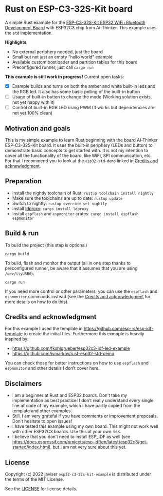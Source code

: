 # Rust on ESP-C3-32S-Kit board
A simple Rust example for the [ESP-C3-32S-Kit ESP32 WiFi+Bluetooth Development Board](https://www.waveshare.com/esp-c3-32s-kit.htm) with ESP32C3 chip from Ai-Thinker. This example uses the `std` implementation.

**Highlights**:
- No external periphery needed, just the board
- Small but not just an empty "hello world" example
- Available custom bootloader and partition tables for this board
- Preconfigured runner, just call `cargo run`

**This example is still work in progress!** Current open tasks:
- [x] Example builds and turns on both the amber and white built-in leds and the RGB led. It also has some basic polling of the built-in button
- [ ] Usage of built-in button to change the mode (Working solution exists, not yet happy with it)
- [ ] Control of built-in RGB LED using PWM (It works but dependencies are not yet 100% clean)

## Motivation and goals
This is my simple example to learn Rust beginning with the board Ai-Thinker ESP-C3-32S-Kit board. It uses the built-in periphery (LEDs and button) to demonstrate basic concepts to get started with. It is not my intention to cover all the functionality of the board, like WiFi, SPI communication, etc. For that I recommend you to look at the `esp32-std-demo` linked in [Credits and acknowledgment](#credits-and-acknowledgment).

## Preparation
- Install the nightly toolchain of Rust: `rustup toolchain install nightly`
- Make sure the toolchains are up to date: `rustup update`
- Switch to nightly: `rustup override set nightly`
- Install [ldproxy](https://crates.io/crates/embuild/ldproxy): `cargo install ldproxy`
- Install `espflash` and `espmonitor` crates: `cargo install espflash espmonitor`

## Build & run
To build the project (this step is optional)
```
cargo build
```
To build, flash and monitor the output (all in one step thanks to preconfigured runner, be aware that it assumes that you are using `/dev/ttyUSB0`):
```
cargo run
```
If you need more control or other parameters, you can use the `espflash` and `espmonitor` commands instead (see the [Credits and acknowledgment](#credits-and-acknowledgment) for more details on how to do this).

## Credits and acknowledgment
For this example I used the template in https://github.com/esp-rs/esp-idf-template to create the initial files. Furthermore this exmaple is heavily inspired by:
- https://github.com/fkohlgrueber/esp32c3-idf-led-example
- https://github.com/ivmarkov/rust-esp32-std-demo

You can check those for better instructions on how to use `espflash` and `espmonitor` and other details I don't cover here.

## Disclaimers
- I am a beginner at Rust and ESP32 boards. Don't take my implementation as best practice! I don't really understand every single line of code of my example, which I have partly copied from the template and other examples.
- Still, I am very grateful if you have comments or improvement proposals. Don't hesitate to open issues!
- I have tested this example using my own board. This might not work well with other ESP32C3 boards. Use this at your own risk.
- I believe that you don't need to install ESP_IDF as well (see https://docs.espressif.com/projects/esp-idf/en/latest/esp32c3/get-started/index.html), but I am not very sure about this yet.

## License
Copyright (c) 2022 javiser
`esp32-c3-32s-kit-example` is distributed under the terms of the MIT License.

See the [LICENSE](LICENSE) for license details.